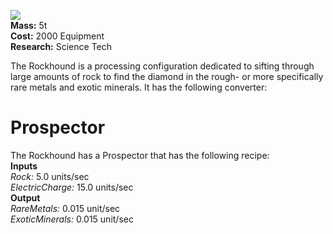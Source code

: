 ![](https://github.com/Angel-125/Pathfinder/wiki/Rockhound.jpg)  
**Mass:** 5t  
**Cost:** 2000 Equipment  
**Research:** Science Tech

The Rockhound is a processing configuration dedicated to sifting through large amounts of rock to find the diamond in the rough- or more specifically rare metals and exotic minerals. It has the following converter:

# Prospector  
The Rockhound has a Prospector that has the following recipe:  
**Inputs**  
_Rock:_ 5.0 units/sec  
_ElectricCharge:_ 15.0 units/sec  
**Output**  
_RareMetals:_ 0.015 unit/sec  
_ExoticMinerals:_ 0.015 unit/sec  